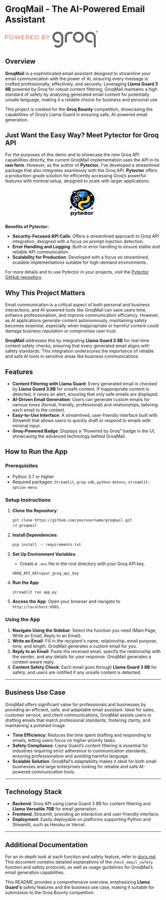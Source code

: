 # GroqMail - The AI-Powered Email Assistant

<img src="powered_by_groq.svg" style="width: 300px; height: auto;">

## Overview

**GroqMail** is a sophisticated email assistant designed to streamline your email communication with the power of AI, ensuring every message is crafted professionally, effectively, and securely. Leveraging **Llama Guard 3 8B** powered by Groq for robust content filtering, GroqMail maintains a high standard of safety by analyzing generated email content for potentially unsafe language, making it a reliable choice for business and personal use.

This project is created for the **Groq Bounty** competition, showcasing the capabilities of Groq’s Llama Guard in ensuring safe, AI-powered email generation.


## Just Want the Easy Way? Meet Pytector for Groq API

For the purposes of this demo and to showcase the new Groq API capabilities directly, the current GroqMail implementation uses the API in its **raw form**. However, as the author of **Pytector**, I’ve developed a streamlined package that also integrates seamlessly with the Groq API. **Pytector** offers a production-grade solution for efficiently accessing Groq’s powerful features with minimal setup, designed to scale with larger applications.

<div align="center">
    <a href="https://github.com/MaxMLang/pytector">
        <img src="https://github.com/MaxMLang/assets/blob/main/pytector-logo.png?raw=true" alt="Pytector Logo" width="100" height="100">
    </a>
</div>

**Benefits of Pytector:**
- **Security-Focused API Calls**: Offers a streamlined approach to Groq API integration, designed with a focus on prompt injection detection.
- **Error Handling and Logging**: Built-in error handling to ensure stable and reliable API communication.
- **Scalability for Production**: Developed with a focus on streamlined, scalable implementations suitable for high-demand environments.

For more details and to use Pytector in your projects, visit the [Pytector GitHub repository](https://github.com/MaxMLang/pytector).

## Why This Project Matters

Email communication is a critical aspect of both personal and business interactions, and AI-powered tools like GroqMail can save users time, enhance professionalism, and improve communication efficiency. However, as AI applications generate content autonomously, maintaining safety becomes essential, especially when inappropriate or harmful content could damage business reputation or compromise user trust.

**GroqMail** addresses this by integrating **Llama Guard 3 8B** for real-time content safety checks, ensuring that every generated email aligns with safety standards. This integration underscores the importance of reliable and safe AI tools in sensitive areas like business communications.

## Features

- **Content Filtering with Llama Guard**: Every generated email is checked by **Llama Guard 3 8B** for unsafe content. If inappropriate content is detected, it raises an alert, ensuring that only safe emails are displayed.
- **AI-Driven Email Generation**: Users can generate custom emails for various tones (formal, friendly, professional) and relationships, tailoring each email to the context.
- **Easy-to-Use Interface**: A streamlined, user-friendly interface built with Streamlit that allows users to quickly draft or respond to emails with minimal input.
- **Groq-Powered Badge**: Displays a "Powered by Groq" badge in the UI, showcasing the advanced technology behind GroqMail.

## How to Run the App

### Prerequisites

- Python 3.7 or higher
- Required packages: `Streamlit`, `groq-sdk`, `python-dotenv`, `streamlit-option-menu`

### Setup Instructions

1. **Clone the Repository**:
   ```bash
   git clone https://github.com/yourusername/groqmail.git
   cd groqmail
   ```

2. **Install Dependencies**:
   ```bash
   pip install -r requirements.txt
   ```

3. **Set Up Environment Variables**:
   - Create a `.env` file in the root directory with your Groq API key.
   ```env
   GROQ_API_KEY=your_groq_api_key
   ```

4. **Run the App**:
   ```bash
   streamlit run app.py
   ```

5. **Access the App**:
   Open your browser and navigate to `http://localhost:8501`.

### Using the App

1. **Navigate Using the Sidebar**: Select the function you need (Main Page, Write an Email, Reply to an Email).
2. **Write an Email**: Fill in the recipient's name, relationship, email purpose, tone, and length. GroqMail generates a custom email for you.
3. **Reply to an Email**: Paste the received email, specify the relationship with the sender, and any details for your response. GroqMail generates a context-aware reply.
4. **Content Safety Check**: Each email goes through **Llama Guard 3 8B** for safety, and users are notified if any unsafe content is detected.

---

## Business Use Case

GroqMail offers significant value for professionals and businesses by providing an efficient, safe, and adaptable email assistant. Ideal for sales, customer service, and client communications, GroqMail assists users in drafting emails that match professional standards, fostering clarity, and maintaining a polished image.

- **Time Efficiency**: Reduces the time spent drafting and responding to emails, letting users focus on higher-priority tasks.
- **Safety Compliance**: Llama Guard’s content filtering is essential for industries requiring strict adherence to communication standards, ensuring professionalism and avoiding harmful language.
- **Scalable Solution**: GroqMail’s adaptability makes it ideal for both small businesses and large enterprises looking for reliable and safe AI-powered communication tools.

---

## Technology Stack

- **Backend**: Groq API using Llama Guard 3 8B for content filtering and **Llama Versatile 70B** for email generation.
- **Frontend**: Streamlit, providing an interactive and user-friendly interface.
- **Deployment**: Easily deployable on platforms supporting Python and Streamlit, such as Heroku or Vercel.

---

## Additional Documentation

For an in-depth look at each function and safety feature, refer to [docs.md](docs.md). This document contains detailed explanations of the `check_email_safety` function and safety protocols, as well as usage guidelines for GroqMail’s email generation capabilities.

This README provides a comprehensive overview, emphasizing **Llama Guard's** safety features and the business use case, making it suitable for submission to the Groq Bounty competition.
